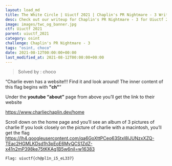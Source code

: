 ```yaml
---
layout: load_md
title: The White Circle | Uiuctf 2021 | Chaplin's PR Nightmare - 3 Writeup
desc: Check out our writeup for Chaplin's PR Nightmare - 3 for Uiuctf 2021 capture the flag competition.
image: images/twc_og_banner.jpg
ctf: Uiuctf 2021
parent: uiuctf_2021
category: osint
challenge: Chaplin's PR Nightmare - 3
tags: "osint, choco"
date: 2021-08-12T00:00:00+00:00
last_modified_at: 2021-08-12T00:00:00+00:00
---
```



> Solved by : choco

“Charlie even has a website!!! Find it and look around!
The inner content of this flag begins with **"ch"**”

Under the **youtube “about”** page from above you’ll get the link to their website


https://www.charliechaplin.dev/home


Scroll down on the home page and you’ll see an album of 3 pictures of charlie
If you look closely on the picture of charlie with a macintosh, you’ll get the flag
https://lh4.googleusercontent.com/qa6GoXttPCeo63Stxl8lJUNzxXZQ-TEac2HGMLKDsd1h3pEoE6MvQCS1ZdZ-x41n2mP398ke75tKKAg1B5w6niI=w16383


    Flag: uiuctf{ch@pl1n_i5_eL337}


